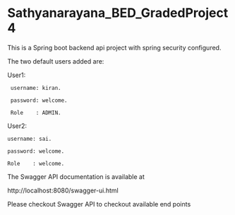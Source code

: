 # Sathyanarayana_BED_GradedProject4

This is a Spring boot backend api project with spring security configured.

The two default users added are:

User1:

     username: kiran.   

     password: welcome.   

     Role    : ADMIN.   

User2:

    username: sai.      

    password: welcome.  
 
    Role    : welcome.   


The Swagger API documentation is available at     

http://localhost:8080/swagger-ui.html


Please checkout Swagger API to checkout available end points

